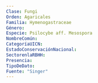 ```yaml
---
Clase: Fungi
Orden: Agaricales
Familia: Hymenogastraceae
Género: 
Especie: Psilocybe aff. Mesospora
NombreComún: 
CategoríaUICN: 
EstadoConservaciónNacional: 
SectorenlaRBHH: 
Presencia: 
TipoDeDato: 
Fuente: "Singer"
---
```


